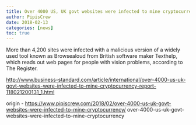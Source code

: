 ```yaml
---
title: Over 4000 US, UK govt websites were infected to mine cryptocurrency
author: PipisCrew
date: 2018-02-13
categories: [news]
toc: true
---
```


More than 4,200 sites were infected with a malicious version of a widely used tool known as Browsealoud from British software maker Texthelp, which reads out web pages for people with vision problems, according to The Register.

http://www.business-standard.com/article/international/over-4000-us-uk-govt-websites-were-infected-to-mine-cryptocurrency-report-118021200131_1.html

origin - https://www.pipiscrew.com/2018/02/over-4000-us-uk-govt-websites-were-infected-to-mine-cryptocurrency/ over-4000-us-uk-govt-websites-were-infected-to-mine-cryptocurrency